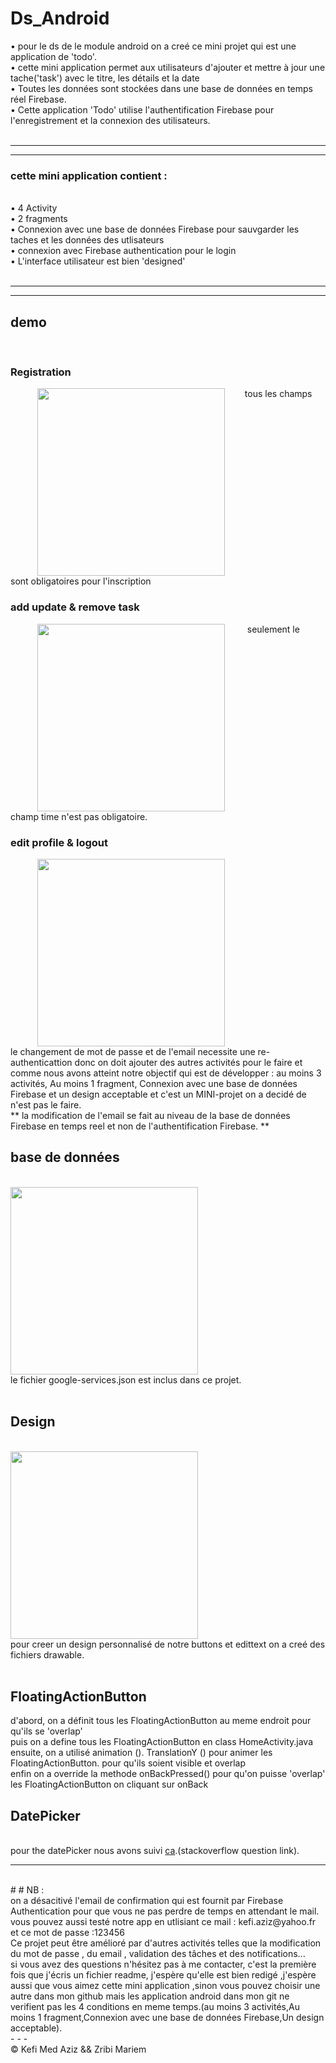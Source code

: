 # Ds_Android
• pour le ds de le module android on a creé ce mini projet qui est une application de 'todo'.
<br/>• cette mini application permet aux utilisateurs d'ajouter et mettre à jour une tache('task') avec le titre, les détails et la date
<br/>• Toutes les données sont stockées dans une base de données en temps réel Firebase.
<br/>• Cette application 'Todo' utilise l'authentification Firebase pour l'enregistrement et la connexion des utilisateurs.
<br/>
<br/>
- - -
- - - 
### cette mini application contient :
 <br/>• 4 Activity
 <br/>• 2 fragments
 <br/>• Connexion avec une base de données Firebase pour sauvgarder les taches et les données des utlisateurs
 <br/>• connexion avec Firebase authentication pour le login
 <br/>• L'interface utilisateur est bien 'designed'
<br/>
<br/>
- - -
- - - 
## demo
&nbsp;&nbsp;
### Registration
&nbsp; &nbsp;  &nbsp; &nbsp; &nbsp; &nbsp;<img align="top" src="https://github.com/KMaziz/Ds_Android/blob/main/registration.gif" width="300">
&nbsp; &nbsp; &nbsp; &nbsp;tous les champs sont obligatoires pour l'inscription
<br/>
### add update & remove task
&nbsp; &nbsp;  &nbsp; &nbsp; &nbsp; &nbsp;<img align="top" src="https://github.com/KMaziz/Ds_Android/blob/main/ADD_update_task.gif" width="300">
&nbsp; &nbsp; &nbsp; &nbsp; seulement le champ time n'est pas obligatoire.
<br/>
### edit profile & logout
&nbsp; &nbsp;  &nbsp; &nbsp; &nbsp; &nbsp;<img align="top" src="https://github.com/KMaziz/Ds_Android/blob/main/profile.gif" width="300">
&nbsp; &nbsp; &nbsp; &nbsp;
<br/>le changement de mot de passe et de l'email necessite une re-authenticattion donc on doit ajouter des autres activités pour le faire et comme nous avons atteint notre objectif qui est de développer : au moins 3 activités, Au moins 1 fragment, Connexion avec une base de données Firebase et un design acceptable  et c'est un MINI-projet on a decidé de n'est pas le faire. <br/>** la modification de l'email se fait au niveau de la base de données Firebase en temps reel et non de l'authentification Firebase. **<br/>
## base de données
<br/><img align="top" src="https://github.com/KMaziz/Ds_Android/blob/main/db.PNG" width="300"><br/>le fichier google-services.json est inclus dans ce projet.<br/><br/>
## Design
<br/><img align="top" src="https://github.com/KMaziz/Ds_Android/blob/main/drawble.PNG" width="300">
<br/>pour creer un design personnalisé de notre buttons et edittext on a creé des fichiers drawable.
<br/>
<br/>
## FloatingActionButton
d'abord, on a définit tous les FloatingActionButton au meme endroit pour qu'ils se 'overlap'
<br/> puis on a define tous les FloatingActionButton en class HomeActivity.java
<br/> ensuite, on a utilisé animation (). TranslationY () pour animer les FloatingActionButton. pour qu'ils soient visible et overlap
<br/> enfin on a override la methode onBackPressed() pour qu'on puisse 'overlap' les FloatingActionButton on cliquant sur onBack
<br/>
## DatePicker
<br/>pour the datePicker nous avons suivi [ca](https://stackoverflow.com/questions/14933330/datepicker-how-to-popup-datepicker-when-click-on-edittext).(stackoverflow question link).
<br/>
- - -
<br/>
# # NB :
<br/>
on a désacitivé l'email de confirmation qui est fournit par Firebase Authentication pour que vous ne pas perdre de temps en attendant le mail.
vous pouvez aussi testé notre app en utlisiant ce mail : kefi.aziz@yahoo.fr et ce mot de passe :123456
<br/>
Ce projet peut être amélioré par d'autres activités telles que la modification du mot de passe , du email , validation des tâches et des notifications...
<br/>
si vous avez des questions n'hésitez pas à me contacter, c'est la première fois que j'écris un fichier readme, j'espère qu'elle est bien redigé ,j'espère aussi que vous aimez cette mini application ,sinon vous pouvez choisir une autre dans mon github mais les application android dans mon git ne verifient pas les 4 conditions en meme temps.(au moins 3 activités,Au moins 1 fragment,Connexion avec une base de données Firebase,Un design acceptable).
<br/>
- - - 
<br/>
© Kefi Med Aziz && Zribi Mariem
